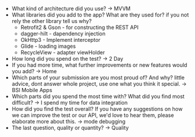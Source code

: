 - What kind of architecture did you use? -> MVVM
- What libraries did you add to the app? What are they used for? if you not rely the other library tell us why?
  - Retrofit2 & Gson - for constructing the REST API 
  - dagger-hilt - dapendency injection
  - OkHttp3 - Implement interceptor
  - Glide -  loading images
  - RecycleView - adapter viewHolder
- How long did you spend on the test? -> 2 Day
- If you had more time, what further improvements or new features would you add? -> Home
- Which parts of your submission are you most proud of? And why? little advice, dont answer whole project, use one what you think it special. -> BSI Mobile Apps
- Which parts did you spend the most time with? What did you find most difficult? -> I spend my time for data integration
- How did you find the test overall? If you have any suggestions on how we can improve the test or our API, we'd love to hear them, please elaborate more about this. -> mode debugging
- The last question, quality or quantity? -> Quality
